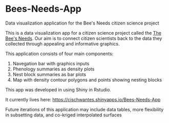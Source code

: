 # Bees-Needs-App
Data visualization application for the Bee's Needs citizen science project

This is a data visualization app for a citizen science project called the [The Bee's Needs](http://beesneeds.colorado.edu/).
Our aim is to connect citizen scientists back to the data they collected through appealing and informative graphics. 

This application consists of four main components:

1. Navegation bar with graphics inputs
2. Phenology summaries as density plots
3. Nest block summaries as bar plots
4. Map with density contour polygons and points showing nesting blocks 

This app was developed in using Shiny in Rstudio. 

It currently lives here: https://cjschwantes.shinyapps.io/Bees-Needs-App

Future iterations of this application may include data tables, more flexibility in subsetting data, and co-kriged interpolated surfaces
